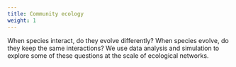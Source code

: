 ```yaml
---
title: Community ecology
weight: 1
---
```


When species interact, do they evolve differently? When species evolve, do they keep the same interactions? We use data analysis and simulation to explore some of these questions at the scale of ecological networks.

<!--more-->
